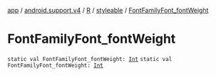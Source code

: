 [app](../../../index.md) / [android.support.v4](../../index.md) / [R](../index.md) / [styleable](index.md) / [FontFamilyFont_fontWeight](./-font-family-font_font-weight.md)

# FontFamilyFont_fontWeight

`static val FontFamilyFont_fontWeight: `[`Int`](https://kotlinlang.org/api/latest/jvm/stdlib/kotlin/-int/index.html)
`static val FontFamilyFont_fontWeight: `[`Int`](https://kotlinlang.org/api/latest/jvm/stdlib/kotlin/-int/index.html)